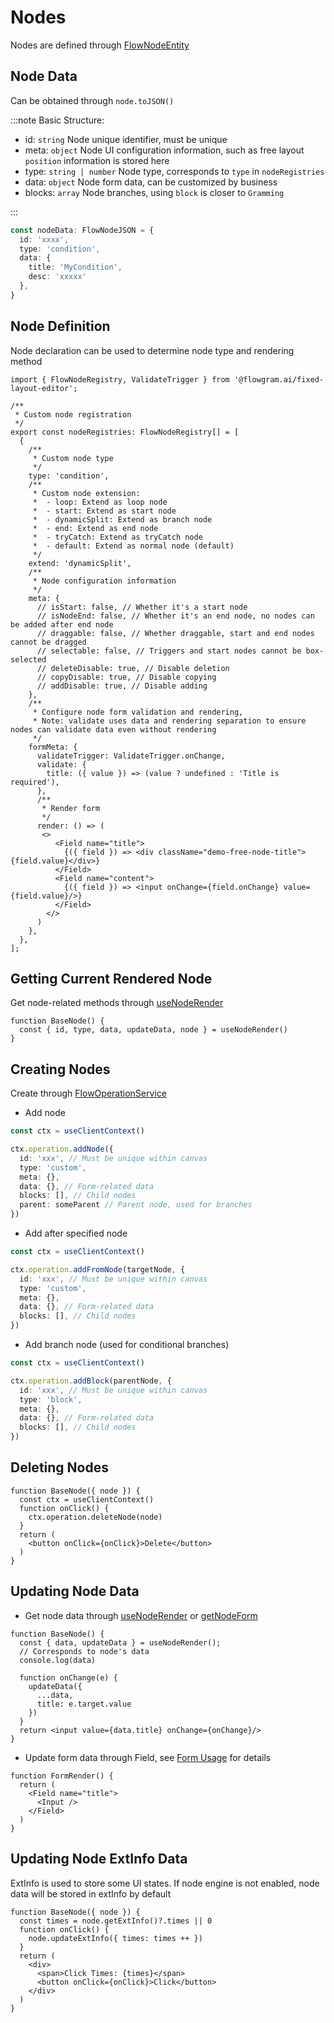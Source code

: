 # Nodes

Nodes are defined through [FlowNodeEntity](/en/api/core/flow-node-entity.md)

## Node Data

Can be obtained through `node.toJSON()`

:::note Basic Structure:

* id: `string` Node unique identifier, must be unique
* meta: `object` Node UI configuration information, such as free layout `position` information is stored here
* type: `string | number` Node type, corresponds to `type` in `nodeRegistries`
* data: `object` Node form data, can be customized by business
* blocks: `array` Node branches, using `block` is closer to `Gramming`

:::

```ts pure
const nodeData: FlowNodeJSON = {
  id: 'xxxx',
  type: 'condition',
  data: {
    title: 'MyCondition',
    desc: 'xxxxx'
  },
}
```

## Node Definition

Node declaration can be used to determine node type and rendering method

```tsx pure
import { FlowNodeRegistry, ValidateTrigger } from '@flowgram.ai/fixed-layout-editor';

/**
 * Custom node registration
 */
export const nodeRegistries: FlowNodeRegistry[] = [
  {
    /**
     * Custom node type
     */
    type: 'condition',
    /**
     * Custom node extension:
     *  - loop: Extend as loop node
     *  - start: Extend as start node
     *  - dynamicSplit: Extend as branch node
     *  - end: Extend as end node
     *  - tryCatch: Extend as tryCatch node
     *  - default: Extend as normal node (default)
     */
    extend: 'dynamicSplit',
    /**
     * Node configuration information
     */
    meta: {
      // isStart: false, // Whether it's a start node
      // isNodeEnd: false, // Whether it's an end node, no nodes can be added after end node
      // draggable: false, // Whether draggable, start and end nodes cannot be dragged
      // selectable: false, // Triggers and start nodes cannot be box-selected
      // deleteDisable: true, // Disable deletion
      // copyDisable: true, // Disable copying
      // addDisable: true, // Disable adding
    },
    /**
     * Configure node form validation and rendering,
     * Note: validate uses data and rendering separation to ensure nodes can validate data even without rendering
     */
    formMeta: {
      validateTrigger: ValidateTrigger.onChange,
      validate: {
        title: ({ value }) => (value ? undefined : 'Title is required'),
      },
      /**
       * Render form
       */
      render: () => (
       <>
          <Field name="title">
            {({ field }) => <div className="demo-free-node-title">{field.value}</div>}
          </Field>
          <Field name="content">
            {({ field }) => <input onChange={field.onChange} value={field.value}/>}
          </Field>
        </>
      )
    },
  },
];
```

## Getting Current Rendered Node

Get node-related methods through [useNodeRender](/en/api/hooks/use-node-render.md)

```tsx pure
function BaseNode() {
  const { id, type, data, updateData, node } = useNodeRender()
}
```

## Creating Nodes

Create through [FlowOperationService](/en/api/services/flow-operation-service.md)

* Add node

```ts pure
const ctx = useClientContext()

ctx.operation.addNode({
  id: 'xxx', // Must be unique within canvas
  type: 'custom',
  meta: {},
  data: {}, // Form-related data
  blocks: [], // Child nodes
  parent: someParent // Parent node, used for branches
})
```

* Add after specified node

```ts pure
const ctx = useClientContext()

ctx.operation.addFromNode(targetNode, {
  id: 'xxx', // Must be unique within canvas
  type: 'custom',
  meta: {},
  data: {}, // Form-related data
  blocks: [], // Child nodes
})
```

* Add branch node (used for conditional branches)

```ts pure
const ctx = useClientContext()

ctx.operation.addBlock(parentNode, {
  id: 'xxx', // Must be unique within canvas
  type: 'block',
  meta: {},
  data: {}, // Form-related data
  blocks: [], // Child nodes
})
```

## Deleting Nodes

```tsx pure
function BaseNode({ node }) {
  const ctx = useClientContext()
  function onClick() {
    ctx.operation.deleteNode(node)
  }
  return (
    <button onClick={onClick}>Delete</button>
  )
}
```

## Updating Node Data

* Get node data through [useNodeRender](/en/api/hooks/use-node-render.md) or [getNodeForm](/en/api/utils/get-node-form.md)

```tsx pure
function BaseNode() {
  const { data, updateData } = useNodeRender();
  // Corresponds to node's data
  console.log(data)

  function onChange(e) {
    updateData({
      ...data,
      title: e.target.value
    })
  }
  return <input value={data.title} onChange={onChange}/>
}

```

* Update form data through Field, see [Form Usage](/en/guide/advanced/form.md) for details

```tsx pure
function FormRender() {
  return (
    <Field name="title">
      <Input />
    </Field>
  )
}
```

## Updating Node ExtInfo Data

ExtInfo is used to store some UI states. If node engine is not enabled, node data will be stored in extInfo by default

```tsx pure
function BaseNode({ node }) {
  const times = node.getExtInfo()?.times || 0
  function onClick() {
    node.updateExtInfo({ times: times ++ })
  }
  return (
    <div>
      <span>Click Times: {times}</span>
      <button onClick={onClick}>Click</button>
    </div>
  )
}
```
